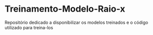 # Treinamento-Modelo-Raio-x
Repositório dedicado a disponibilizar os modelos treinados e o código utilizado para treina-los
